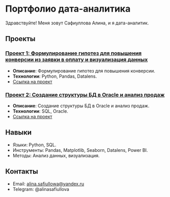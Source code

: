 # Портфолио дата-аналитика

Здравствуйте! Меня зовут Сафиуллова Алина, и я дата-аналитик.

## Проекты

### [Проект 1: Формулирование гипотез для повышения конверсии из заявки в оплату и визуализация данных](projects/project1/)
- **Описание**: Формулирование гипотез для повышения конверсии.
- **Технологии**: Python, Pandas, Datalens.
- [Ссылка на проект](projects/project1/)

### [Проект 2: Создание структуры БД в Oracle и анализ продаж](projects/project2/)
- **Описание**: Создание структуры БД в Oracle и анализ продаж.
- **Технологии**: SQL, Oracle.
- [Ссылка на проект](projects/project2/)

## Навыки
- Языки: Python, SQL.
- Инструменты: Pandas, Matplotlib, Seaborn, Datalens, Power BI.
- Методы: Анализ данных, визуализация.

## Контакты
- Email: alina.safiullowa@yandex.ru
- Telegram: @alinasafiullova
